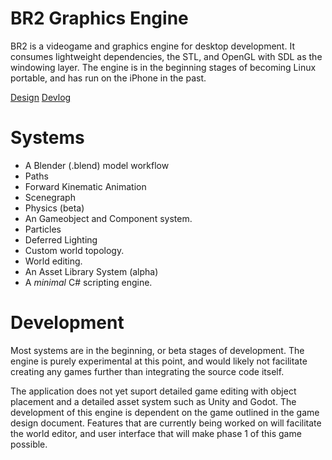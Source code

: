 # BR2 Graphics Engine
BR2 is a videogame and graphics engine for desktop development.  It consumes lightweight dependencies, the STL, and OpenGL with SDL as the windowing layer. The engine is in the beginning stages of becoming Linux portable, and has run on the iPhone in the past.

[Design](https://github.com/metalmario971/BR2/blob/master/project/design.md)
[Devlog](https://github.com/metalmario971/BR2/blob/master/project/devlog.md)

# Systems
* A Blender (.blend) model workflow
* Paths
* Forward Kinematic Animation
* Scenegraph
* Physics (beta)
* An Gameobject and Component system.
* Particles
* Deferred Lighting
* Custom world topology.
* World editing.
* An Asset Library System (alpha)
* A *minimal* C# scripting engine.

# Development
Most systems are in the beginning, or beta stages of development.  The engine is purely experimental at this point, and would likely not facilitate creating any 
games further than integrating the source code itself.

The application does not yet suport detailed game editing with object placement and a detailed asset system such as Unity and Godot.
The development of this engine is dependent on the game outlined in the game design document.  Features that are currently being worked on will facilitate the world editor, and user interface
that will make phase 1 of this game possible.





